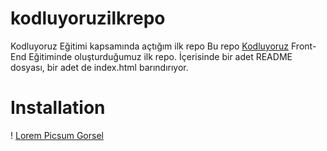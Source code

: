 # kodluyoruzilkrepo
Kodluyoruz Eğitimi kapsamında açtığım ilk repo
Bu repo [Kodluyoruz](https://www.kodluyoruz.org) Front-End Eğitiminde oluşturduğumuz ilk repo. İçerisinde bir adet README dosyası, bir adet de index.html barındırıyor.



# Installation
! [Lorem Picsum Gorsel](https://raw.githubusercontent.com/Kodluyoruz/taskforce/main/git/odev1/figures/github.png)
